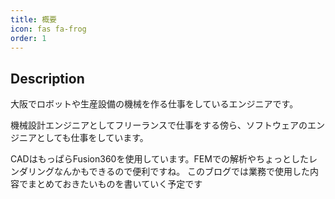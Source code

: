 ```yaml
---
title: 概要
icon: fas fa-frog
order: 1
---
```


## Description
大阪でロボットや生産設備の機械を作る仕事をしているエンジニアです。

機械設計エンジニアとしてフリーランスで仕事をする傍ら、ソフトウェアのエンジニアとしても仕事をしています。
<!-- (半端者って言うな) -->
CADはもっぱらFusion360を使用しています。FEMでの解析やちょっとしたレンダリングなんかもできるので便利ですね。
このブログでは業務で使用した内容でまとめておきたいものを書いていく予定です